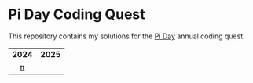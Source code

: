 # Pi Day Coding Quest

This repository contains my solutions for the [Pi Day](https://ivanr3d.com/projects/pi/) annual coding quest.

||  |
|:------:|-----------|
| **2024** | **2025** |
| [π](https://github.com/baptistecottier/other_puzzles/tree/main/pi-day/events/year_2024/year_2024.py) |  |



